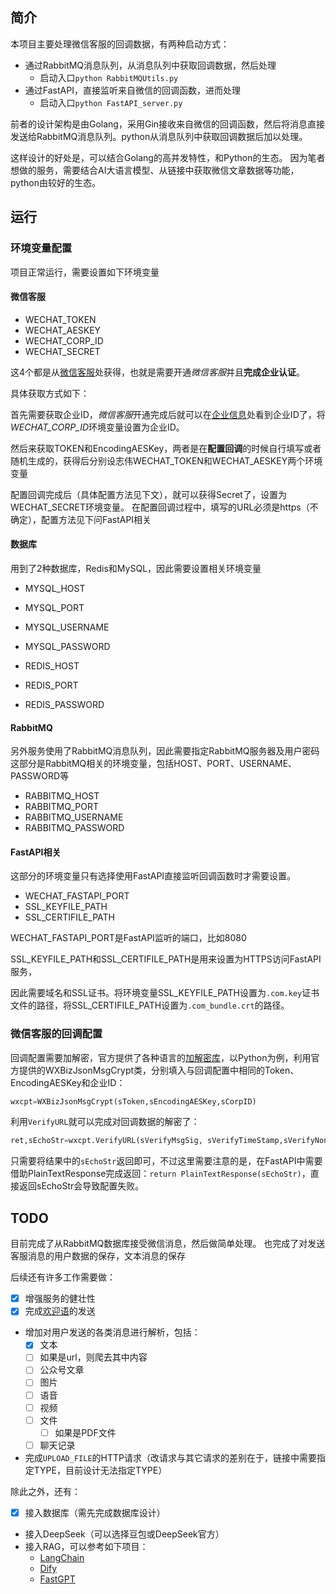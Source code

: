 ## 简介

本项目主要处理微信客服的回调数据，有两种启动方式：

* 通过RabbitMQ消息队列，从消息队列中获取回调数据，然后处理
    * 启动入口`python RabbitMQUtils.py`
* 通过FastAPI，直接监听来自微信的回调函数，进而处理
    * 启动入口`python FastAPI_server.py`

前者的设计架构是由Golang，采用Gin接收来自微信的回调函数，然后将消息直接发送给RabbitMQ消息队列。python从消息队列中获取回调数据后加以处理。

这样设计的好处是，可以结合Golang的高并发特性，和Python的生态。
因为笔者想做的服务，需要结合AI大语言模型、从链接中获取微信文章数据等功能，python由较好的生态。

## 运行

### 环境变量配置

项目正常运行，需要设置如下环境变量

#### 微信客服

* WECHAT_TOKEN
* WECHAT_AESKEY
* WECHAT_CORP_ID
* WECHAT_SECRET

这4个都是从[微信客服](https://kf.weixin.qq.com/)处获得，也就是需要开通*微信客服*并且**完成企业认证**。

具体获取方式如下：

首先需要获取企业ID，*微信客服*开通完成后就可以在[企业信息](https://kf.weixin.qq.com/kf/frame#/corpinfo)处看到企业ID了，将*WECHAT_CORP_ID*环境变量设置为企业ID。

然后来获取TOKEN和EncodingAESKey，两者是在**配置回调**的时候自行填写或者随机生成的，获得后分别设志伟WECHAT_TOKEN和WECHAT_AESKEY两个环境变量

配置回调完成后（具体配置方法见下文），就可以获得Secret了，设置为WECHAT_SECRET环境变量。
在配置回调过程中，填写的URL必须是https（不确定），配置方法见下问FastAPI相关


#### 数据库

用到了2种数据库，Redis和MySQL，因此需要设置相关环境变量

* MYSQL_HOST
* MYSQL_PORT
* MYSQL_USERNAME
* MYSQL_PASSWORD

* REDIS_HOST
* REDIS_PORT
* REDIS_PASSWORD

#### RabbitMQ

另外服务使用了RabbitMQ消息队列，因此需要指定RabbitMQ服务器及用户密码
这部分是RabbitMQ相关的环境变量，包括HOST、PORT、USERNAME、PASSWORD等

* RABBITMQ_HOST
* RABBITMQ_PORT
* RABBITMQ_USERNAME
* RABBITMQ_PASSWORD

#### FastAPI相关

这部分的环境变量只有选择使用FastAPI直接监听回调函数时才需要设置。

* WECHAT_FASTAPI_PORT
* SSL_KEYFILE_PATH
* SSL_CERTIFILE_PATH

WECHAT_FASTAPI_PORT是FastAPI监听的端口，比如8080

SSL_KEYFILE_PATH和SSL_CERTIFILE_PATH是用来设置为HTTPS访问FastAPI服务，

因此需要域名和SSL证书。将环境变量SSL_KEYFILE_PATH设置为`.com.key`证书文件的路径，将SSL_CERTIFILE_PATH设置为`.com_bundle.crt`的路径。

### 微信客服的回调配置

回调配置需要加解密，官方提供了各种语言的[加解密库](https://developer.work.weixin.qq.com/devtool/introduce?id=36388)，以Python为例，利用官方提供的WXBizJsonMsgCrypt类，分别填入与回调配置中相同的Token、EncodingAESKey和企业ID：
```python
wxcpt=WXBizJsonMsgCrypt(sToken,sEncodingAESKey,sCorpID)
```

利用`VerifyURL`就可以完成对回调数据的解密了：

```python
ret,sEchoStr=wxcpt.VerifyURL(sVerifyMsgSig, sVerifyTimeStamp,sVerifyNonce,sVerifyEchoStr)
```

只需要将结果中的`sEchoStr`返回即可，不过这里需要注意的是，在FastAPI中需要借助PlainTextResponse完成返回：`return PlainTextResponse(sEchoStr)`，直接返回sEchoStr会导致配置失败。


## TODO

目前完成了从RabbitMQ数据库接受微信消息，然后做简单处理。
也完成了对发送客服消息的用户数据的保存，文本消息的保存

后续还有许多工作需要做：

- [x] 增强服务的健壮性
- [x] 完成[欢迎语](https://kf.weixin.qq.com/api/doc/path/95123)的发送
* 增加对用户发送的各类消息进行解析，包括：
    - [x] 文本
    - [ ] 如果是url，则爬去其中内容 
    - [ ] 公众号文章
    - [ ] 图片
    - [ ] 语音
    - [ ] 视频
    - [ ] 文件
        - [ ] 如果是PDF文件
    - [ ] 聊天记录
* 完成`UPLOAD_FILE`的HTTP请求（改请求与其它请求的差别在于，链接中需要指定TYPE，目前设计无法指定TYPE）

除此之外，还有：

- [x] 接入数据库（需先完成数据库设计）
* 接入DeepSeek（可以选择豆包或DeepSeek官方）
* 接入RAG，可以参考如下项目：
    * [LangChain](https://github.com/langchain-ai/langchain)
    * [Dify](https://github.com/langgenius/dify/blob/main/README_CN.md)
    * [FastGPT](https://github.com/labring/FastGPT)
